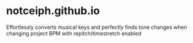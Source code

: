 # notceiph.github.io
Effortlessly converts musical keys and perfectly finds tone changes when changing project BPM with repitch/timestretch enabled

